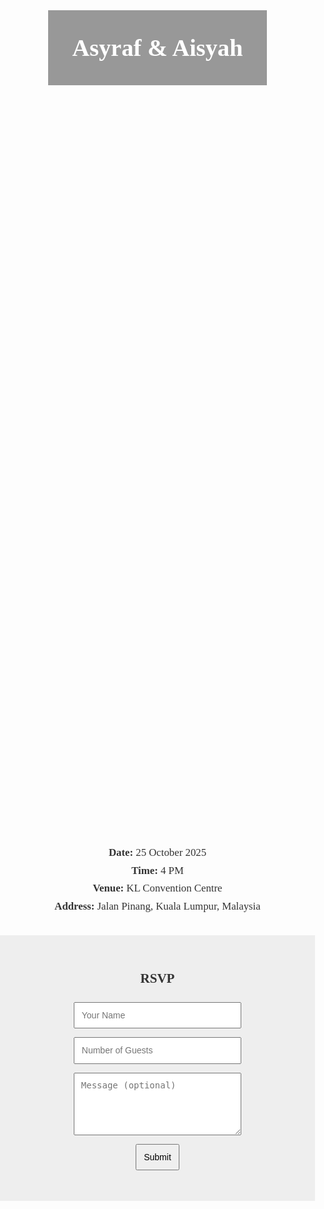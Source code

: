 <!DOCTYPE html>
<html lang="en">
<head>
  <meta charset="UTF-8">
  <title>You're Invited!</title>
  <meta name="viewport" content="width=device-width, initial-scale=1">
  <style>
    body { font-family: 'Georgia', serif; margin: 0; padding: 0; background: #fdfdfd; color: #333; }
    header { background: url('cover.jpg') center/cover no-repeat; height: 60vh; display: flex; align-items: center; justify-content: center; }
    header h1 { color: #fff; font-size: 4vw; background: rgba(0,0,0,0.4); padding: 1em; }
    .details { padding: 2em; text-align: center; }
    .details p { margin: 0.5em 0; font-size: 1.2em; }
    .rsvp { background: #eee; padding: 2em; text-align: center; }
    .rsvp input, .rsvp button, .rsvp textarea { margin: 0.5em; padding: 0.8em; font-size: 1em; }
    .rsvp input[type="text"] { width: 60%; max-width: 300px; }
    .rsvp textarea { width: 60%; max-width: 300px; height: 100px; }
  </style>
</head>
<body>
  <header>
    <h1>Asyraf & Aisyah</h1>
  </header>

  <section class="details">
    <p><strong>Date:</strong> 25 October 2025</p>
    <p><strong>Time:</strong> 4 PM</p>
    <p><strong>Venue:</strong> KL Convention Centre</p>
    <p><strong>Address:</strong> Jalan Pinang, Kuala Lumpur, Malaysia</p>
  </section>

  <section class="rsvp">
    <h2>RSVP</h2>
    <form id="rsvpForm">
      <input type="text" name="name" placeholder="Your Name" required><br>
      <input type="text" name="guests" placeholder="Number of Guests" required><br>
      <textarea name="message" placeholder="Message (optional)"></textarea><br>
      <button type="submit">Submit</button>
    </form>
    <p id="rsvpResponse"></p>
  </section>

  <script>
    document.getElementById('rsvpForm').addEventListener('submit', function(e) {
      e.preventDefault();
      const name = this.name.value.trim();
      const guests = this.guests.value.trim();
      // You could send data via AJAX to your server here.
      document.getElementById('rsvpResponse').textContent =
        `Thank you, ${name}! We have received your RSVP for ${guests} guest(s).`;
      this.reset();
    });
  </script>
</body>
</html>
